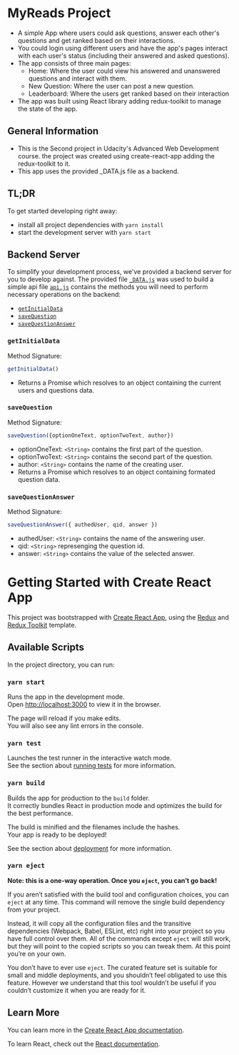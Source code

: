 # MyReads Project

* A simple App where users could ask questions, answer each other's questions and get ranked based on their interactions.
* You could login using different users and have the app's pages interact with each user's status (including their answered and asked questions).
* The app consists of three main pages:
    * Home: Where the user could view his answered and unanswered questions and interact with them.
    * New Question: Where the user can post a new question.
    * Leaderboard: Where the users get ranked based on their interaction
* The app was built using React library adding redux-toolkit to manage the state of the app.


## General Information

* This is the Second project in Udacity's Advanced Web Development course. the project was created using create-react-app adding the redux-toolkit to it.
* This app uses the provided _DATA.js file as a backend.

## TL;DR

To get started developing right away:

* install all project dependencies with `yarn install`
* start the development server with `yarn start`

## Backend Server

To simplify your development process, we've provided a backend server for you to develop against. The provided file [`_DATA.js`](src/utils/_DATA.js.js) was used to build a simple api file [`api.js`](src/utils/api.js) contains the methods you will need to perform necessary operations on the backend:

* [`getInitialData`](#getInitialData)
* [`saveQuestion`](#saveQuestion)
* [`saveQuestionAnswer`](#saveQuestionAnswer)

### `getInitialData`

Method Signature:

```js
getInitialData()
```

* Returns a Promise which resolves to an object containing the current users and questions data.

### `saveQuestion`

Method Signature:

```js
saveQuestion({optionOneText, optionTwoText, author})
```

* optionOneText: `<String>` contains the first part of the question.
* optionTwoText: `<String>` contains the second part of the question.
* author: `<String>` contains the name of the creating user.
* Returns a Promise which resolves to an object containing formated question data.

### `saveQuestionAnswer`

Method Signature:

```js
saveQuestionAnswer({ authedUser, qid, answer })
```

* authedUser: `<String>` contains the name of the answering user.
* qid: `<String>` represenging the question id.
* answer: `<String>` contains the value of the selected answer.

# Getting Started with Create React App

This project was bootstrapped with [Create React App](https://github.com/facebook/create-react-app), using the [Redux](https://redux.js.org/) and [Redux Toolkit](https://redux-toolkit.js.org/) template.

## Available Scripts

In the project directory, you can run:

### `yarn start`

Runs the app in the development mode.<br />
Open [http://localhost:3000](http://localhost:3000) to view it in the browser.

The page will reload if you make edits.<br />
You will also see any lint errors in the console.

### `yarn test`

Launches the test runner in the interactive watch mode.<br />
See the section about [running tests](https://facebook.github.io/create-react-app/docs/running-tests) for more information.

### `yarn build`

Builds the app for production to the `build` folder.<br />
It correctly bundles React in production mode and optimizes the build for the best performance.

The build is minified and the filenames include the hashes.<br />
Your app is ready to be deployed!

See the section about [deployment](https://facebook.github.io/create-react-app/docs/deployment) for more information.

### `yarn eject`

**Note: this is a one-way operation. Once you `eject`, you can’t go back!**

If you aren’t satisfied with the build tool and configuration choices, you can `eject` at any time. This command will remove the single build dependency from your project.

Instead, it will copy all the configuration files and the transitive dependencies (Webpack, Babel, ESLint, etc) right into your project so you have full control over them. All of the commands except `eject` will still work, but they will point to the copied scripts so you can tweak them. At this point you’re on your own.

You don’t have to ever use `eject`. The curated feature set is suitable for small and middle deployments, and you shouldn’t feel obligated to use this feature. However we understand that this tool wouldn’t be useful if you couldn’t customize it when you are ready for it.

## Learn More

You can learn more in the [Create React App documentation](https://facebook.github.io/create-react-app/docs/getting-started).

To learn React, check out the [React documentation](https://reactjs.org/).

